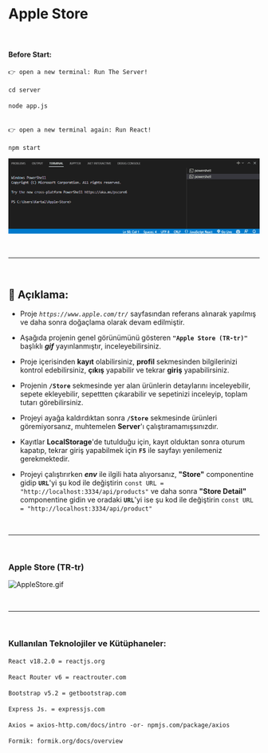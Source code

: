 # Apple Store

<br>

#### Before Start:

```
👉 open a new terminal: Run The Server!

cd server

node app.js


👉 open a new terminal again: Run React!

npm start

```

![RunTheServer](https://github.com/alikartalonline/Apple-Store/blob/main/assets/start.gif)


<br>
<hr>
<br>

## 📍  Açıklama: 

* Proje *`https://www.apple.com/tr/`* sayfasından referans alınarak yapılmış ve daha sonra doğaçlama olarak devam edilmiştir.

* Aşağıda projenin genel görünümünü gösteren **`"Apple Store (TR-tr)"`**  başlıklı ***gif*** yayınlanmıştır, inceleyebilirsiniz.

* Proje içerisinden **kayıt** olabilirsiniz, **profil** sekmesinden bilgilerinizi kontrol edebilirsiniz, **çıkış** yapabilir ve tekrar **giriş** yapabilirsiniz.

* Projenin **`/Store`** sekmesinde yer alan ürünlerin detaylarını inceleyebilir, sepete ekleyebilir, sepettten çıkarabilir ve sepetinizi inceleyip, toplam tutarı görebilirsiniz.

* Projeyi ayağa kaldırdıktan sonra **`/Store`** sekmesinde ürünleri göremiyorsanız, muhtemelen **Server**'ı çalıştıramamışsınızdır.

* Kayıtlar **LocalStorage**'de tutulduğu için, kayıt olduktan sonra oturum kapatıp, tekrar giriş yapabilmek için **`F5`** ile sayfayı yenilemeniz gerekmektedir.

* Projeyi çalıştırırken ***env*** ile ilgili hata alıyorsanız, **"Store"** componentine gidip **`URL`**'yi şu kod ile değiştirin `const URL = "http://localhost:3334/api/products"` ve daha sonra **"Store Detail"** componentine gidin ve oradaki **`URL`**'yi ise şu kod ile değiştirin `const URL = "http://localhost:3334/api/product"`


<br>
<hr>
<br>


### Apple Store (TR-tr) 

![AppleStore.gif](https://github.com/alikartalonline/Apple-Store/blob/main/assets/AppleStore.gif)

<br>
<hr>
<br>


### Kullanılan Teknolojiler ve Kütüphaneler:

```
React v18.2.0 = reactjs.org

React Router v6 = reactrouter.com

Bootstrap v5.2 = getbootstrap.com

Express Js. = expressjs.com

Axios = axios-http.com/docs/intro -or- npmjs.com/package/axios

Formik: formik.org/docs/overview


```

